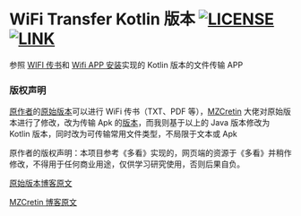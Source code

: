# WiFi Transfer Kotlin 版本 [![LICENSE](https://img.shields.io/badge/license-Anti%20996-blue.svg)](https://github.com/996icu/996.ICU/blob/master/LICENSE_CN) [![LINK](https://img.shields.io/badge/link-996.icu-red.svg)](https://996.icu)

参照 [WIFI 传书](https://github.com/baidusoso/WifiTransfer)和 [Wifi APP 安装][WiFi-Transfer-apk]实现的 Kotlin 版本的文件传输 APP

### 版权声明
[原作者](https://github.com/baidusoso)的[原始版本](https://github.com/baidusoso/WifiTransfer)可以进行 WiFi 传书（TXT、PDF 等），[MZCretin](https://github.com/MZCretin) 大佬对原始版本进行了修改，改为传输 Apk 的[版本][WiFi-Transfer-apk]，而我则基于以上的 Java 版本修改为 Kotlin 版本，同时改为可传输常用文件类型，不局限于文本或 Apk

原作者的版权声明：本项目参考《多看》实现的，网页端的资源于《多看》并稍作修改，不得用于任何商业用途，仅供学习研究使用，否则后果自负。

[原始版本博客原文](https://blog.csdn.net/gorgle/article/details/52788701)

[MZCretin 博客原文](http://blog.csdn.net/u010998327/article/details/79048792)

[WiFi-Transfer-apk]: https://github.com/MZCretin/WifiTransfer-master